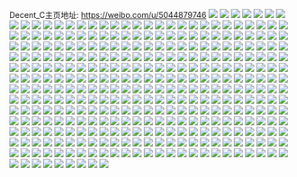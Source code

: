 Decent_C主页地址: https://weibo.com/u/5044879746 
![](https://wx4.sinaimg.cn/mw2000/005vpNGaly1h90paycb8qj33402c04qq.jpg) 
![](https://wx4.sinaimg.cn/mw2000/005vpNGaly1h90pb1yiwnj32c0340hdt.jpg) 
![](https://wx4.sinaimg.cn/mw2000/005vpNGaly1h90pb0srdij32c0340e83.jpg) 
![](https://wx4.sinaimg.cn/mw2000/005vpNGagy1h75swri8omj31sc2ds1ky.jpg) 
![](https://wx4.sinaimg.cn/mw2000/005vpNGagy1h75swltnzwj31sc2ds4qq.jpg) 
![](https://wx4.sinaimg.cn/mw2000/005vpNGagy1h6dvo6w244j32c02c0x6p.jpg) 
![](https://wx4.sinaimg.cn/mw2000/005vpNGagy1h6dvnhyvdyj320y20ye81.jpg) 
![](https://wx4.sinaimg.cn/mw2000/005vpNGagy1h5y4u3crl7j328s28s7wi.jpg) 
![](https://wx4.sinaimg.cn/mw2000/005vpNGagy1h5y4xwe3fmj32c02c0qv5.jpg) 
![](https://wx4.sinaimg.cn/mw2000/005vpNGagy1h5y4twzns6j32c02c07wi.jpg) 
![](https://wx4.sinaimg.cn/mw2000/005vpNGagy1h5y4xu9naej30u00u0tb9.jpg) 
![](https://wx4.sinaimg.cn/mw2000/005vpNGagy1h5ba2eqfg6j30sh11zdm0.jpg) 
![](https://wx4.sinaimg.cn/mw2000/005vpNGagy1h5ba2ji8zkj31sc2ds4qr.jpg) 
![](https://wx4.sinaimg.cn/mw2000/005vpNGagy1h5ba2e2213j32c0340e83.jpg) 
![](https://wx4.sinaimg.cn/mw2000/005vpNGagy1h5ba2f6airj30u013odm0.jpg) 
![](https://wx4.sinaimg.cn/mw2000/005vpNGagy1h5ba2frmv7j30u013sakv.jpg) 
![](https://wx4.sinaimg.cn/mw2000/005vpNGagy1h5ba2h3d9jj30v915c7or.jpg) 
![](https://wx4.sinaimg.cn/mw2000/005vpNGagy1h5ba2kbqj1j32c0340kjl.jpg) 
![](https://wx4.sinaimg.cn/mw2000/005vpNGaly1h4es5u5fj5j30v915bqgf.jpg) 
![](https://wx4.sinaimg.cn/mw2000/005vpNGaly1h4es5oxuqaj30v915hh7z.jpg) 
![](https://wx4.sinaimg.cn/mw2000/005vpNGaly1h4es5ww6lvj30v915c7pi.jpg) 
![](https://wx4.sinaimg.cn/mw2000/005vpNGaly1h4es6mdcn6j30v915on8c.jpg) 
![](https://wx4.sinaimg.cn/mw2000/005vpNGaly1h4es6oztcoj30t812y7g9.jpg) 
![](https://wx4.sinaimg.cn/mw2000/005vpNGaly1h4es6s44cmj30v9162qk8.jpg) 
![](https://wx4.sinaimg.cn/mw2000/005vpNGaly1h33cj7xh4hj30qq0qowik.jpg) 
![](https://wx4.sinaimg.cn/mw2000/005vpNGaly1h24t2bqysbj30v90qmk60.jpg) 
![](https://wx4.sinaimg.cn/mw2000/005vpNGaly1h0bhsk4njvj32bz340qv6.jpg) 
![](https://wx4.sinaimg.cn/mw2000/005vpNGaly1gxjjtxdwnij32bd340b2b.jpg) 
![](https://wx4.sinaimg.cn/mw2000/005vpNGaly1gx1xg5rtauj32yo280hdv.jpg) 
![](https://wx4.sinaimg.cn/mw2000/005vpNGaly1gx1xgb0fcbj33402c0qv5.jpg) 
![](https://wx4.sinaimg.cn/mw2000/005vpNGaly1gx1xg4ajw9j32802yob2c.jpg) 
![](https://wx4.sinaimg.cn/mw2000/005vpNGaly1gx1xg9b2amj32c0340kjn.jpg) 
![](https://wx4.sinaimg.cn/mw2000/005vpNGaly1gx1xga1erzj31o0280u0x.jpg) 
![](https://wx4.sinaimg.cn/mw2000/005vpNGaly1gx1xg7hdzjj31o02801ky.jpg) 
![](https://wx4.sinaimg.cn/mw2000/005vpNGaly1gwny3fd93jj32bp340x6q.jpg) 
![](https://wx4.sinaimg.cn/mw2000/005vpNGaly1gwny3cmxotj32c03407wj.jpg) 
![](https://wx4.sinaimg.cn/mw2000/005vpNGaly1gwny38j4toj32c0333b2b.jpg) 
![](https://wx4.sinaimg.cn/mw2000/005vpNGaly1gwny3apaszj32bg3407wi.jpg) 
![](https://wx4.sinaimg.cn/mw2000/005vpNGaly1gwny4js2vcj32c0340qv6.jpg) 
![](https://wx4.sinaimg.cn/mw2000/005vpNGaly1gwny3sz1hkj32c0340u0y.jpg) 
![](https://wx4.sinaimg.cn/mw2000/005vpNGaly1gwny4g7su9j33402c07wj.jpg) 
![](https://wx4.sinaimg.cn/mw2000/005vpNGaly1gwny3dw7p5j32bc2bckjm.jpg) 
![](https://wx4.sinaimg.cn/mw2000/005vpNGaly1gwny3lnhqfj32c02c0x6p.jpg) 
![](https://wx4.sinaimg.cn/mw2000/005vpNGaly1gwny3jqoglj32c02c0npe.jpg) 
![](https://wx4.sinaimg.cn/mw2000/005vpNGaly1gwny3vqxlmj32801o0qv5.jpg) 
![](https://wx4.sinaimg.cn/mw2000/005vpNGaly1gwny3wnol0j32c02c01ky.jpg) 
![](https://wx4.sinaimg.cn/mw2000/005vpNGaly1gwny3ommnjj32c02c0npd.jpg) 
![](https://wx4.sinaimg.cn/mw2000/005vpNGaly1gwny3n9e9cj32c02c0hdu.jpg) 
![](https://wx4.sinaimg.cn/mw2000/005vpNGaly1gwny3q3v1kj32c02c0x6p.jpg) 
![](https://wx4.sinaimg.cn/mw2000/005vpNGaly1gvkrhoa917j625s1mcb2902.jpg) 
![](https://wx4.sinaimg.cn/mw2000/005vpNGaly1gvkrhp7ayij625s1mckjl02.jpg) 
![](https://wx4.sinaimg.cn/mw2000/005vpNGaly1gvkrhq22qgj61rl1rkx6p02.jpg) 
![](https://wx4.sinaimg.cn/mw2000/005vpNGaly1gvkrhtkiehj62c02c07wi02.jpg) 
![](https://wx4.sinaimg.cn/mw2000/005vpNGaly1gvkrhs8g26j62c02c0kjm02.jpg) 
![](https://wx4.sinaimg.cn/mw2000/005vpNGaly1gvkrhqurpgj62bz2c0qv502.jpg) 
![](https://wx4.sinaimg.cn/mw2000/005vpNGaly1guvdj32ws8j62c02c0hdt02.jpg) 
![](https://wx4.sinaimg.cn/mw2000/005vpNGaly1gurgkxs5vaj63402c0e8202.jpg) 
![](https://wx4.sinaimg.cn/mw2000/005vpNGaly1gurgku5es9j63402c0qv502.jpg) 
![](https://wx4.sinaimg.cn/mw2000/005vpNGaly1gurgksw02lj62c03407wi02.jpg) 
![](https://wx4.sinaimg.cn/mw2000/005vpNGaly1gurgl02u0pj62c02c0x6q02.jpg) 
![](https://wx4.sinaimg.cn/mw2000/005vpNGaly1gurgl1j0tgj62c02c0kjm02.jpg) 
![](https://wx4.sinaimg.cn/mw2000/005vpNGaly1gurgl2xz6cj634037hu0x02.jpg) 
![](https://wx4.sinaimg.cn/mw2000/005vpNGaly1gu9ms02u1oj63402c0e8102.jpg) 
![](https://wx4.sinaimg.cn/mw2000/005vpNGaly1gu2dbdgbanj62c02c1kjm02.jpg) 
![](https://wx4.sinaimg.cn/mw2000/005vpNGaly1gu2dbbs1i9j62c02c0e8202.jpg) 
![](https://wx4.sinaimg.cn/mw2000/005vpNGaly1gu2dbega43j62c02c0x6p02.jpg) 
![](https://wx4.sinaimg.cn/mw2000/005vpNGaly1gu2dbft8f4j62c02c0b2902.jpg) 
![](https://wx4.sinaimg.cn/mw2000/005vpNGaly1gtqqcnk59tj61d41d51kx02.jpg) 
![](https://wx4.sinaimg.cn/mw2000/005vpNGaly1gtqqcorcrvj62c02c0u0x02.jpg) 
![](https://wx4.sinaimg.cn/mw2000/005vpNGaly1gtqqcmkmvvj62as340qv602.jpg) 
![](https://wx4.sinaimg.cn/mw2000/005vpNGaly1gtqqcr4958j62c02c7b2b02.jpg) 
![](https://wx4.sinaimg.cn/mw2000/005vpNGaly1gtqqcsnh4sj62bz2c04qr02.jpg) 
![](https://wx4.sinaimg.cn/mw2000/005vpNGaly1gtqqcw2k2hj62c02c0npe02.jpg) 
![](https://wx4.sinaimg.cn/mw2000/005vpNGaly1gt4m9x83rvj31nv1nu4qp.jpg) 
![](https://wx4.sinaimg.cn/mw2000/005vpNGaly1gt4m9ys54mj31nv1nukjl.jpg) 
![](https://wx4.sinaimg.cn/mw2000/005vpNGaly1gt4ma0soo9j32c02c0e82.jpg) 
![](https://wx4.sinaimg.cn/mw2000/005vpNGaly1gt4ma23gidj32c02c1e82.jpg) 
![](https://wx4.sinaimg.cn/mw2000/005vpNGaly1gt4ma3givqj32c02c1kjm.jpg) 
![](https://wx4.sinaimg.cn/mw2000/005vpNGaly1gt4ma7dsx6j30v90ukn8t.jpg) 
![](https://wx4.sinaimg.cn/mw2000/005vpNGaly1gt4ma40s9oj30r00r10vy.jpg) 
![](https://wx4.sinaimg.cn/mw2000/005vpNGaly1gt4ma5u7i2j32c02c0npe.jpg) 
![](https://wx4.sinaimg.cn/mw2000/005vpNGaly1gt4ma8av3oj32c02c01ky.jpg) 
![](https://wx4.sinaimg.cn/mw2000/005vpNGaly1gsqpj6k9adj32c02c0qv5.jpg) 
![](https://wx4.sinaimg.cn/mw2000/005vpNGaly1gsqpj4vzvfj32c02c04qp.jpg) 
![](https://wx4.sinaimg.cn/mw2000/005vpNGaly1gsf2b8vzruj328e28gnlr.jpg) 
![](https://wx4.sinaimg.cn/mw2000/005vpNGaly1gsf2b7p4jqj329l27qe6w.jpg) 
![](https://wx4.sinaimg.cn/mw2000/005vpNGaly1gsf2bbjuudj327w23wkfd.jpg) 
![](https://wx4.sinaimg.cn/mw2000/005vpNGaly1gsf2bcp9f9j320w25pty2.jpg) 
![](https://wx4.sinaimg.cn/mw2000/005vpNGaly1gsf2bgr22cj32652aithy.jpg) 
![](https://wx4.sinaimg.cn/mw2000/005vpNGaly1gsf2be2eprj32c02mnqv5.jpg) 
![](https://wx4.sinaimg.cn/mw2000/005vpNGaly1gsf2baaluzj32eo2blnos.jpg) 
![](https://wx4.sinaimg.cn/mw2000/005vpNGaly1gsf2bhpmhmj30vl0u07e3.jpg) 
![](https://wx4.sinaimg.cn/mw2000/005vpNGaly1gsf2bfigpaj32ht2c0u01.jpg) 
![](https://wx4.sinaimg.cn/mw2000/005vpNGaly1grpmialcnpj32c02dbb2b.jpg) 
![](https://wx4.sinaimg.cn/mw2000/005vpNGaly1grpmic85zvj32c02cv4qr.jpg) 
![](https://wx4.sinaimg.cn/mw2000/005vpNGaly1grpmi9etg1j31f21f3aqa.jpg) 
![](https://wx4.sinaimg.cn/mw2000/005vpNGaly1grpmid87vyj32c02c0kjm.jpg) 
![](https://wx4.sinaimg.cn/mw2000/005vpNGaly1grpmiglvmij32c02c0aww.jpg) 
![](https://wx4.sinaimg.cn/mw2000/005vpNGaly1grpmii7838j32c02c0dzk.jpg) 
![](https://wx4.sinaimg.cn/mw2000/005vpNGaly1grpmie5zfkj62c02c11ky02.jpg) 
![](https://wx4.sinaimg.cn/mw2000/005vpNGaly1grpmifcbx4j32c02c0u0y.jpg) 
![](https://wx4.sinaimg.cn/mw2000/005vpNGaly1grpmihht54j30v90hj4d5.jpg) 
![](https://wx4.sinaimg.cn/mw2000/005vpNGaly1gqrnkvvu3aj32c02c0npe.jpg) 
![](https://wx4.sinaimg.cn/mw2000/005vpNGaly1gqrnl4k502j31vr1vrb29.jpg) 
![](https://wx4.sinaimg.cn/mw2000/005vpNGaly1gqrnl7i28uj32c02c14qq.jpg) 
![](https://wx4.sinaimg.cn/mw2000/005vpNGaly1gqrnk308cpj30mw0mwtc7.jpg) 
![](https://wx4.sinaimg.cn/mw2000/005vpNGaly1gqovn7ljxyj32c02c04qk.jpg) 
![](https://wx4.sinaimg.cn/mw2000/005vpNGaly1gqg2po5mesj32c02c0e82.jpg) 
![](https://wx4.sinaimg.cn/mw2000/005vpNGaly1gpzlbl68e6j32c02c0hdt.jpg) 
![](https://wx4.sinaimg.cn/mw2000/005vpNGaly1gpzlbjb6dwj32c02c04qp.jpg) 
![](https://wx4.sinaimg.cn/mw2000/005vpNGaly1gpzlbmswasj30v90uu445.jpg) 
![](https://wx4.sinaimg.cn/mw2000/005vpNGaly1gpuz8wl4pyj32c02c0azp.jpg) 
![](https://wx4.sinaimg.cn/mw2000/005vpNGaly1gpuz8y44akj32c02c04qp.jpg) 
![](https://wx4.sinaimg.cn/mw2000/005vpNGaly1gpuz8zl3akj32c02c04qp.jpg) 
![](https://wx4.sinaimg.cn/mw2000/005vpNGaly1gpuz8vcoe6j32c02c0nni.jpg) 
![](https://wx4.sinaimg.cn/mw2000/005vpNGaly1gpuz938nzwj30v90uw1kx.jpg) 
![](https://wx4.sinaimg.cn/mw2000/005vpNGaly1gpuz8u9kzgj30qo0qots3.jpg) 
![](https://wx4.sinaimg.cn/mw2000/005vpNGaly1gpuz92gw31j32b72b8e82.jpg) 
![](https://wx4.sinaimg.cn/mw2000/005vpNGaly1gpuz914v2pj32c02d7e82.jpg) 
![](https://wx4.sinaimg.cn/mw2000/005vpNGaly1gpuz9500tqj32c02c0e81.jpg) 
![](https://wx4.sinaimg.cn/mw2000/005vpNGaly1gpsmeb9insj32c02c0b29.jpg) 
![](https://wx4.sinaimg.cn/mw2000/005vpNGaly1gppxiu6x22j30u00u0gts.jpg) 
![](https://wx4.sinaimg.cn/mw2000/005vpNGaly1gppxivr0k7j32c02c0h2y.jpg) 
![](https://wx4.sinaimg.cn/mw2000/005vpNGaly1gppxixog19j32c02c0khb.jpg) 
![](https://wx4.sinaimg.cn/mw2000/005vpNGaly1gppxiyxu56j30v90v2hdt.jpg) 
![](https://wx4.sinaimg.cn/mw2000/005vpNGaly1gpkomey2lcj31nv1nv1kx.jpg) 
![](https://wx4.sinaimg.cn/mw2000/005vpNGaly1gpb0y55zkuj32c02c0u0y.jpg) 
![](https://wx4.sinaimg.cn/mw2000/005vpNGaly1gpb0y1si8sj32c02c01ky.jpg) 
![](https://wx4.sinaimg.cn/mw2000/005vpNGaly1gp5stdut4oj32c02c07wh.jpg) 
![](https://wx4.sinaimg.cn/mw2000/005vpNGaly1gp5stcaqxnj32c02c01kx.jpg) 
![](https://wx4.sinaimg.cn/mw2000/005vpNGaly1gp5stg1gjlj30u00u045f.jpg) 
![](https://wx4.sinaimg.cn/mw2000/005vpNGaly1gp5stfhgv2j32c02c0qv5.jpg) 
![](https://wx4.sinaimg.cn/mw2000/005vpNGaly1gp5stac2ouj31nv1nvu0x.jpg) 
![](https://wx4.sinaimg.cn/mw2000/005vpNGaly1gp5sth0zv9j32c02c04qp.jpg) 
![](https://wx4.sinaimg.cn/mw2000/005vpNGaly1gp2dlf06g3j31nv1nve81.jpg) 
![](https://wx4.sinaimg.cn/mw2000/005vpNGaly1gp2dlfs2auj31sg1sggxw.jpg) 
![](https://wx4.sinaimg.cn/mw2000/005vpNGaly1gp2dldvn3zj30v90v9ajs.jpg) 
![](https://wx4.sinaimg.cn/mw2000/005vpNGaly1gp2dlgkxu2j33402c0ncz.jpg) 
![](https://wx4.sinaimg.cn/mw2000/005vpNGaly1gp2dli3tdlj33402c01ge.jpg) 
![](https://wx4.sinaimg.cn/mw2000/005vpNGaly1gp2dlk698mj32c02c0ayb.jpg) 
![](https://wx4.sinaimg.cn/mw2000/005vpNGaly1gou5uihpzmj30uk0uk14c.jpg) 
![](https://wx4.sinaimg.cn/mw2000/005vpNGaly1gou5ukwfjpj32c02c04qp.jpg) 
![](https://wx4.sinaimg.cn/mw2000/005vpNGaly1gou5v07g2sj30tu0tu4qp.jpg) 
![](https://wx4.sinaimg.cn/mw2000/005vpNGaly1gou5unh6dvj32c02c0to1.jpg) 
![](https://wx4.sinaimg.cn/mw2000/005vpNGaly1gosnmc8dk8j32c02c0e3w.jpg) 
![](https://wx4.sinaimg.cn/mw2000/005vpNGaly1gopihqiljsj31nv27tqv5.jpg) 
![](https://wx4.sinaimg.cn/mw2000/005vpNGaly1goel7wqag5j30v90v9nda.jpg) 
![](https://wx4.sinaimg.cn/mw2000/005vpNGaly1goel7xar4lj30v90v915c.jpg) 
![](https://wx4.sinaimg.cn/mw2000/005vpNGaly1goel7vu5a8j30v90v9478.jpg) 
![](https://wx4.sinaimg.cn/mw2000/005vpNGaly1goel7z9afkj32c02c0hdt.jpg) 
![](https://wx4.sinaimg.cn/mw2000/005vpNGaly1go6uzmt2xoj30uw0uwe6g.jpg) 
![](https://wx4.sinaimg.cn/mw2000/005vpNGaly1go9bxazpq8j31w01w0qv5.jpg) 
![](https://wx4.sinaimg.cn/mw2000/005vpNGaly1gnqo2mls5pj31nv1nv7wh.jpg) 
![](https://wx4.sinaimg.cn/mw2000/005vpNGaly1gnqo2neqspj31nv1nvb29.jpg) 
![](https://wx4.sinaimg.cn/mw2000/005vpNGaly1gnqo2nwbm1j31nv1nv7wh.jpg) 
![](https://wx4.sinaimg.cn/mw2000/005vpNGaly1gnqo2ov7qyj32c02c0u0x.jpg) 
![](https://wx4.sinaimg.cn/mw2000/005vpNGaly1gnqo2q40tyj33402c07wh.jpg) 
![](https://wx4.sinaimg.cn/mw2000/005vpNGaly1gnqo2ry01bj32c02c01kx.jpg) 
![](https://wx4.sinaimg.cn/mw2000/005vpNGaly1gnqo2tgy9ij32c02c04qp.jpg) 
![](https://wx4.sinaimg.cn/mw2000/005vpNGaly1gnqo2v50ksj31nv1nvkjl.jpg) 
![](https://wx4.sinaimg.cn/mw2000/005vpNGaly1gnqo2xi8b5j31nv1nvhdt.jpg) 
![](https://wx4.sinaimg.cn/mw2000/005vpNGaly1gniqqt3b2hj31o0280b2a.jpg) 
![](https://wx4.sinaimg.cn/mw2000/005vpNGaly1gniqqu5pl2j31o0280u0y.jpg) 
![](https://wx4.sinaimg.cn/mw2000/005vpNGaly1gniqqs1ebkj32c02c04qp.jpg) 
![](https://wx4.sinaimg.cn/mw2000/005vpNGaly1gnfh7s9jmsj32c02c0qqq.jpg) 
![](https://wx4.sinaimg.cn/mw2000/005vpNGaly1gnfh7zlv2hj30pt0qo0yq.jpg) 
![](https://wx4.sinaimg.cn/mw2000/005vpNGaly1gnfh7yeux6j32c02c07wh.jpg) 
![](https://wx4.sinaimg.cn/mw2000/005vpNGaly1gnfh808u5vj30v90vygt3.jpg) 
![](https://wx4.sinaimg.cn/mw2000/005vpNGaly1gnfh7oyk78j33402c0tuw.jpg) 
![](https://wx4.sinaimg.cn/mw2000/005vpNGaly1gnfh86233uj32c02cg1ky.jpg) 
![](https://wx4.sinaimg.cn/mw2000/005vpNGaly1gnbfhdgdh6j32c02c01kx.jpg) 
![](https://wx4.sinaimg.cn/mw2000/005vpNGaly1gnbfh6opk4j32c02c0h6z.jpg) 
![](https://wx4.sinaimg.cn/mw2000/005vpNGaly1gn79pr2stjj32c02c0b29.jpg) 
![](https://wx4.sinaimg.cn/mw2000/005vpNGaly1gn79ppegarj32c02c01kx.jpg) 
![](https://wx4.sinaimg.cn/mw2000/005vpNGaly1gmtw3cdtlkj32c02c0qbt.jpg) 
![](https://wx4.sinaimg.cn/mw2000/005vpNGaly1gmtw3df946j30u00tz7b1.jpg) 
![](https://wx4.sinaimg.cn/mw2000/005vpNGaly1gmtw3a1rxoj30u00tzjym.jpg) 
![](https://wx4.sinaimg.cn/mw2000/005vpNGaly1glfo7uhop3j30v90v94e5.jpg) 
![](https://wx4.sinaimg.cn/mw2000/005vpNGaly1glfo7tnczsj31gj1geqsf.jpg) 
![](https://wx4.sinaimg.cn/mw2000/005vpNGaly1glfo7u6jnzj31nv1nvb29.jpg) 
![](https://wx4.sinaimg.cn/mw2000/005vpNGaly1glfo7v3n0fj30v90v9gwq.jpg) 
![](https://wx4.sinaimg.cn/mw2000/005vpNGaly1glfo7vd2epj30ux0uxdnu.jpg) 
![](https://wx4.sinaimg.cn/mw2000/005vpNGaly1glfo7xreylj31vo0v9e88.jpg) 
![](https://wx4.sinaimg.cn/mw2000/005vpNGaly1glfo7vqx9kj31nv1nvb29.jpg) 
![](https://wx4.sinaimg.cn/mw2000/005vpNGaly1glfo7wa9wgj30jp0etdiv.jpg) 
![](https://wx4.sinaimg.cn/mw2000/005vpNGaly1glfo7ylqjdj32c02c0tqv.jpg) 
![](https://wx4.sinaimg.cn/mw2000/005vpNGaly1gkvx6rwd58j31nv1nvkj6.jpg) 
![](https://wx4.sinaimg.cn/mw2000/005vpNGaly1gknbcf9510j31nv1nv1k1.jpg) 
![](https://wx4.sinaimg.cn/mw2000/005vpNGaly1gknbcg04vyj31nv1nvqti.jpg) 
![](https://wx4.sinaimg.cn/mw2000/005vpNGaly1gknbcjef5dj32242234qp.jpg) 
![](https://wx4.sinaimg.cn/mw2000/005vpNGaly1gknbchgrz3j30v90vz1hw.jpg) 
![](https://wx4.sinaimg.cn/mw2000/005vpNGaly1gkfd867b2yj31nv1nvb29.jpg) 
![](https://wx4.sinaimg.cn/mw2000/005vpNGaly1gkfd88ormmj32c02c07wh.jpg) 
![](https://wx4.sinaimg.cn/mw2000/005vpNGaly1gkfd8akxcnj30v90ut7wh.jpg) 
![](https://wx4.sinaimg.cn/mw2000/005vpNGaly1gkfd8bn1x6j32c02c0nne.jpg) 
![](https://wx4.sinaimg.cn/mw2000/005vpNGaly1gkdiqhku6uj31nv1nvb29.jpg) 
![](https://wx4.sinaimg.cn/mw2000/005vpNGaly1gkdiqi8ffzj31nv1nv7wh.jpg) 
![](https://wx4.sinaimg.cn/mw2000/005vpNGaly1gkdiqgziqgj31nv1nv7wh.jpg) 
![](https://wx4.sinaimg.cn/mw2000/005vpNGaly1gkdiqj67xej32c02c0x6p.jpg) 
![](https://wx4.sinaimg.cn/mw2000/005vpNGaly1gkdiqk483oj32c02c0b2a.jpg) 
![](https://wx4.sinaimg.cn/mw2000/005vpNGaly1gkdiql8jztj32c02c07wi.jpg) 
![](https://wx4.sinaimg.cn/mw2000/005vpNGaly1gkb5viz23nj31nv1nv7wh.jpg) 
![](https://wx4.sinaimg.cn/mw2000/005vpNGaly1gkb5vqc2dnj31nv1nvb29.jpg) 
![](https://wx4.sinaimg.cn/mw2000/005vpNGaly1gjsru9f8pjj32io1w0hdu.jpg) 
![](https://wx4.sinaimg.cn/mw2000/005vpNGaly1gjsrubq5tuj32io1w01ky.jpg) 
![](https://wx4.sinaimg.cn/mw2000/005vpNGaly1gjsru7dbrbj32io1w07wi.jpg) 
![](https://wx4.sinaimg.cn/mw2000/005vpNGaly1gj3afr33j9j31nv1nvnkh.jpg) 
![](https://wx4.sinaimg.cn/mw2000/005vpNGaly1gj3afu9zvhj31o01o0kjl.jpg) 
![](https://wx4.sinaimg.cn/mw2000/005vpNGaly1gj3afvua2bj31sg1sgqua.jpg) 
![](https://wx4.sinaimg.cn/mw2000/005vpNGaly1gj3afzaj6ej32c02c01kx.jpg) 
![](https://wx4.sinaimg.cn/mw2000/005vpNGaly1gj3ag4pir7j32c02c0qv5.jpg) 
![](https://wx4.sinaimg.cn/mw2000/005vpNGaly1gj3ag9ql1kj32c02c0hdu.jpg) 
![](https://wx4.sinaimg.cn/mw2000/005vpNGaly1gj3afpqcwyj30v90v9qd2.jpg) 
![](https://wx4.sinaimg.cn/mw2000/005vpNGaly1gj3agd77gcj32c02c0kfx.jpg) 
![](https://wx4.sinaimg.cn/mw2000/005vpNGaly1gj3agectqgj30v90vawku.jpg) 
![](https://wx4.sinaimg.cn/mw2000/005vpNGaly1gisaq9d622j30xc0xcte2.jpg) 
![](https://wx4.sinaimg.cn/mw2000/005vpNGaly1gisaqbq5qmj32c02c0hdu.jpg) 
![](https://wx4.sinaimg.cn/mw2000/005vpNGaly1gisaqeox0yj33402c0e82.jpg) 
![](https://wx4.sinaimg.cn/mw2000/005vpNGaly1gi3y3n8dq5j31o01o07wh.jpg) 
![](https://wx4.sinaimg.cn/mw2000/005vpNGaly1gi3y3ok2q4j32c02bzqv6.jpg) 
![](https://wx4.sinaimg.cn/mw2000/005vpNGaly1gi3y3kjb8ij32c02c0ngu.jpg) 
![](https://wx4.sinaimg.cn/mw2000/005vpNGaly1gi3y3mfxhpj32c02c0e82.jpg) 
![](https://wx4.sinaimg.cn/mw2000/005vpNGaly1gi3y3prs5ij32c02c01ky.jpg) 
![](https://wx4.sinaimg.cn/mw2000/005vpNGaly1gi3y3rr4cpj32c02c0b29.jpg) 
![](https://wx4.sinaimg.cn/mw2000/005vpNGaly1ghii89gcxxj31nv1nv1kx.jpg) 
![](https://wx4.sinaimg.cn/mw2000/005vpNGaly1ghii88sbc4j31o01o0x6g.jpg) 
![](https://wx4.sinaimg.cn/mw2000/005vpNGaly1ghii8a7sftj30v91vo4p5.jpg) 
![](https://wx4.sinaimg.cn/mw2000/005vpNGaly1ghii8g89ihj36y06y0x71.jpg) 
![](https://wx4.sinaimg.cn/mw2000/005vpNGaly1ghii8iecw9j30qt0qcq7k.jpg) 
![](https://wx4.sinaimg.cn/mw2000/005vpNGaly1ghii8i15bbj30rr0p3q57.jpg) 
![](https://wx4.sinaimg.cn/mw2000/005vpNGaly1ggs4zwf9tzj32c02c07wh.jpg) 
![](https://wx4.sinaimg.cn/mw2000/005vpNGaly1ggs4zxqsqsj32c02c07wi.jpg) 
![](https://wx4.sinaimg.cn/mw2000/005vpNGaly1ggs4zykbaqj328k2cw7wi.jpg) 
![](https://wx4.sinaimg.cn/mw2000/005vpNGaly1ggs4zzjmm1j32c02c0b2b.jpg) 
![](https://wx4.sinaimg.cn/mw2000/005vpNGaly1gfxn3r3mkvj31o01o04qp.jpg) 
![](https://wx4.sinaimg.cn/mw2000/005vpNGaly1gfxn3s5qlkj32c02c0b29.jpg) 
![](https://wx4.sinaimg.cn/mw2000/005vpNGaly1gfxn3q4mloj32c02c0npd.jpg) 
![](https://wx4.sinaimg.cn/mw2000/005vpNGaly1gfxn3uruxaj32c02c0qv7.jpg) 
![](https://wx4.sinaimg.cn/mw2000/005vpNGaly1gewuiqnpozj32801o0x6p.jpg) 
![](https://wx4.sinaimg.cn/mw2000/005vpNGaly1gewuiq0b80j32801o0kjl.jpg) 
![](https://wx4.sinaimg.cn/mw2000/005vpNGaly1gejq8ufb4qj33402c0hdv.jpg) 
![](https://wx4.sinaimg.cn/mw2000/005vpNGaly1gejq8vvsh2j33402c0hdu.jpg) 
![](https://wx4.sinaimg.cn/mw2000/005vpNGaly1gdy1ayuw62j30v90n9alr.jpg) 
![](https://wx4.sinaimg.cn/mw2000/005vpNGaly1gdy1azqylej32801o0kjm.jpg) 
![](https://wx4.sinaimg.cn/mw2000/005vpNGaly1gdy1b0nl7rj31o0280u0x.jpg) 
![](https://wx4.sinaimg.cn/mw2000/005vpNGaly1gdy1b15stmj30v914vk9p.jpg) 
![](https://wx4.sinaimg.cn/mw2000/005vpNGaly1gdy1cjxq8gj30v913zaki.jpg) 
![](https://wx4.sinaimg.cn/mw2000/005vpNGaly1gdy1b2kg55j32bl340kjo.jpg) 
![](https://wx4.sinaimg.cn/mw2000/005vpNGaly1g9qjqxle55j32c02c0u0x.jpg) 
![](https://wx4.sinaimg.cn/mw2000/005vpNGaly1g9qjqzulogj32c02c0hdt.jpg) 
![](https://wx4.sinaimg.cn/mw2000/005vpNGaly1g9qjr4yzj1j32c02c01ky.jpg) 
![](https://wx4.sinaimg.cn/mw2000/005vpNGaly1g9qjr2adnkj32c02c0qv5.jpg) 
![](https://wx4.sinaimg.cn/mw2000/005vpNGaly1g9qjqvt2m6j32c02c04qq.jpg) 
![](https://wx4.sinaimg.cn/mw2000/005vpNGaly1g9qjr7ycjaj32c02c07wi.jpg) 
![](https://wx4.sinaimg.cn/mw2000/005vpNGaly1g8rtbvrcl6j327u1o0e81.jpg) 
![](https://wx4.sinaimg.cn/mw2000/005vpNGaly1g8rtbxrs5yj32ds1sgnpd.jpg) 
![](https://wx4.sinaimg.cn/mw2000/005vpNGaly1g6zfgt7gwhj32c03404qq.jpg) 
![](https://wx4.sinaimg.cn/mw2000/005vpNGaly1g6zfgnsl0dj32c02c0x2u.jpg) 
![](https://wx4.sinaimg.cn/mw2000/005vpNGaly1g6zfgwjb3gj32c0340u0x.jpg) 
![](https://wx4.sinaimg.cn/mw2000/005vpNGaly1g6zfh1lwqrj32c0340x6r.jpg) 
![](https://wx4.sinaimg.cn/mw2000/005vpNGaly1g6zfh69ijxj32c0340u0x.jpg) 
![](https://wx4.sinaimg.cn/mw2000/005vpNGaly1g6zfhadrn8j33402c07wh.jpg) 
![](https://wx4.sinaimg.cn/mw2000/005vpNGaly1g3luj4cqzyj33402c0e83.jpg) 
![](https://wx4.sinaimg.cn/mw2000/005vpNGaly1g3luj5ao4bj33402c0u0y.jpg) 
![](https://wx4.sinaimg.cn/mw2000/005vpNGaly1g3luj6199hj333y2e6kjm.jpg) 
![](https://wx4.sinaimg.cn/mw2000/005vpNGaly1g3luj3l8r6j30sg0lcaf9.jpg) 
![](https://wx4.sinaimg.cn/mw2000/005vpNGaly1g2sq1ycofaj33402c0npe.jpg) 
![](https://wx4.sinaimg.cn/mw2000/005vpNGaly1g2sq1vjlimj32ne1zmb2a.jpg) 
![](https://wx4.sinaimg.cn/mw2000/005vpNGaly1g2qxkqyrz0j33402c0nip.jpg) 
![](https://wx4.sinaimg.cn/mw2000/005vpNGaly1g2eriusf5mj31400u0td6.jpg) 
![](https://wx4.sinaimg.cn/mw2000/005vpNGaly1g2erjjxtd9j31400u0dl3.jpg) 
![](https://wx4.sinaimg.cn/mw2000/005vpNGaly1g2erk9at38j33402c0x6q.jpg) 
![](https://wx4.sinaimg.cn/mw2000/005vpNGaly1g2erps877mj318s0tze81.jpg) 
![](https://wx4.sinaimg.cn/mw2000/005vpNGagy1g2blgfog0mj32c02c0kjl.jpg) 
![](https://wx4.sinaimg.cn/mw2000/005vpNGagy1g2blh2lz3sj32c02c0npd.jpg) 
![](https://wx4.sinaimg.cn/mw2000/005vpNGagy1g2blhj4jadj32c02c07wh.jpg) 
![](https://wx4.sinaimg.cn/mw2000/005vpNGagy1g2blig7rwbj32c0340hdu.jpg) 
![](https://wx4.sinaimg.cn/mw2000/005vpNGagy1g2blj7rqt0j32c03401ky.jpg) 
![](https://wx4.sinaimg.cn/mw2000/005vpNGagy1g2bljny8kwj31sg2ds1kx.jpg) 
![](https://wx4.sinaimg.cn/mw2000/005vpNGaly1g16zf7pc37j31hc0u0n8w.jpg) 
![](https://wx4.sinaimg.cn/mw2000/005vpNGaly1g16zf70o6pj33402c01kz.jpg) 
![](https://wx4.sinaimg.cn/mw2000/005vpNGaly1g16zf8xfbaj32c02c04qq.jpg) 
![](https://wx4.sinaimg.cn/mw2000/005vpNGaly1g16zfd90pqj32c02c0b2h.jpg) 
![](https://wx4.sinaimg.cn/mw2000/005vpNGaly1g16zfa0bj4j32c02c0e3k.jpg) 
![](https://wx4.sinaimg.cn/mw2000/005vpNGaly1g16zff7zs6j32c02c04qq.jpg) 
![](https://wx4.sinaimg.cn/mw2000/005vpNGaly1g0tf4m9680j32c0340b2a.jpg) 
![](https://wx4.sinaimg.cn/mw2000/005vpNGagy1g0ox4e4pyxj30rs50e4qv.jpg) 
![](https://wx4.sinaimg.cn/mw2000/005vpNGaly1g0mj7stz9sj33402c0e81.jpg) 
![](https://wx4.sinaimg.cn/mw2000/005vpNGaly1g0mj7vf1jdj32c02c04qp.jpg) 
![](https://wx4.sinaimg.cn/mw2000/005vpNGaly1g0mj7xx95aj32c03401ky.jpg) 
![](https://wx4.sinaimg.cn/mw2000/005vpNGaly1g0mj81oqrbj32c02c04qp.jpg) 
![](https://wx4.sinaimg.cn/mw2000/005vpNGaly1g0mj88mejxj32c03401l7.jpg) 
![](https://wx4.sinaimg.cn/mw2000/005vpNGaly1g0mj7reacij31sg1sgdrt.jpg) 
![](https://wx4.sinaimg.cn/mw2000/005vpNGaly1g0gp8bk6g6j33402c0b29.jpg) 
![](https://wx4.sinaimg.cn/mw2000/005vpNGaly1g01no6tae2j31o027vx6p.jpg) 
![](https://wx4.sinaimg.cn/mw2000/005vpNGaly1g01nsb0f9lj32ar340npm.jpg) 
![](https://wx4.sinaimg.cn/mw2000/005vpNGaly1fztmqjexppj33402c0x6y.jpg) 
![](https://wx4.sinaimg.cn/mw2000/005vpNGaly1fzorfnpss1j33402c0e87.jpg) 
![](https://wx4.sinaimg.cn/mw2000/005vpNGaly1fzorfif0u3j33402c0u12.jpg) 
![](https://wx4.sinaimg.cn/mw2000/005vpNGaly1fx3g0f7kxzj30u013y4jc.jpg) 
![](https://wx4.sinaimg.cn/mw2000/005vpNGaly1fwx2zjthr6j31sc2ds1l3.jpg) 
![](https://wx4.sinaimg.cn/mw2000/005vpNGaly1fwx35nm5vwj31sc2dsu12.jpg) 
![](https://wx4.sinaimg.cn/mw2000/005vpNGaly1fwihv4p459j32c02c0qv8.jpg) 
![](https://wx4.sinaimg.cn/mw2000/005vpNGaly1fwg9d1e662j32c02c0kjm.jpg) 
![](https://wx4.sinaimg.cn/mw2000/005vpNGaly1fwg9d2mwm4j32c02c01ky.jpg) 
![](https://wx4.sinaimg.cn/mw2000/005vpNGaly1fwg9d93jqej32c02c0kjs.jpg) 
![](https://wx4.sinaimg.cn/mw2000/005vpNGaly1fwg9d0c5o4j30qo0qotku.jpg) 
![](https://wx4.sinaimg.cn/mw2000/005vpNGaly1fw13kdl3fbj32ds1scnpg.jpg) 
![](https://wx4.sinaimg.cn/mw2000/005vpNGaly1fw13kfpjd6j32ds1schdx.jpg) 
![](https://wx4.sinaimg.cn/mw2000/005vpNGaly1fw13khw0fxj32ds1scx6s.jpg) 
![](https://wx4.sinaimg.cn/mw2000/005vpNGaly1fw13kbqieyj32ds1scb2d.jpg) 
![](https://wx4.sinaimg.cn/mw2000/005vpNGaly1fvrqxl98b8j33402c0qv5.jpg) 
![](https://wx4.sinaimg.cn/mw2000/005vpNGaly1fvrqxppuloj33402c0hdo.jpg) 
![](https://wx4.sinaimg.cn/mw2000/005vpNGaly1fucyn8d3voj32ds1sgx6s.jpg) 
![](https://wx4.sinaimg.cn/mw2000/005vpNGaly1fualroprv7j32c01ji7wh.jpg) 
![](https://wx4.sinaimg.cn/mw2000/005vpNGaly1fualrp7ylrj30zk0qowrl.jpg) 
![](https://wx4.sinaimg.cn/mw2000/005vpNGaly1ftxmr5dueyj31sg2dsu11.jpg) 
![](https://wx4.sinaimg.cn/mw2000/005vpNGaly1ftxmr6zm00j31sg2ds7wm.jpg) 
![](https://wx4.sinaimg.cn/mw2000/005vpNGaly1ftxmr8o6cpj31sg2ds1l1.jpg) 
![](https://wx4.sinaimg.cn/mw2000/005vpNGaly1ftxmr3v9i5j31sg2ds4qt.jpg) 
![](https://wx4.sinaimg.cn/mw2000/005vpNGaly1ftxmr9wmo7j30qo0zkthw.jpg) 
![](https://wx4.sinaimg.cn/mw2000/005vpNGaly1ftxmra4llgj30qo10hgwh.jpg) 
![](https://wx4.sinaimg.cn/mw2000/005vpNGaly1ft63p7rib2j32ds1sg4qt.jpg) 
![](https://wx4.sinaimg.cn/mw2000/005vpNGaly1ft63pa492ij32ds1sghdy.jpg) 
![](https://wx4.sinaimg.cn/mw2000/005vpNGaly1ft63pbkk9hj33402c0hdv.jpg) 
![](https://wx4.sinaimg.cn/mw2000/005vpNGaly1ft63pcdfkfj30zk0qodn8.jpg) 
![](https://wx4.sinaimg.cn/mw2000/005vpNGaly1fsr5sjyg9zj33402c0npf.jpg) 
![](https://wx4.sinaimg.cn/mw2000/005vpNGaly1frty28fzrjj31sg2dsnpi.jpg) 
![](https://wx4.sinaimg.cn/mw2000/005vpNGaly1frpuzyydi5j33402c01kz.jpg) 
![](https://wx4.sinaimg.cn/mw2000/005vpNGaly1fra2jl6u1ij32ax340npi.jpg) 
![](https://wx4.sinaimg.cn/mw2000/005vpNGaly1fra2jm7u1rj30qn101gvj.jpg) 
![](https://wx4.sinaimg.cn/mw2000/005vpNGaly1fra2jn2v68j30qo109tm9.jpg) 
![](https://wx4.sinaimg.cn/mw2000/005vpNGaly1fra2jo5njzj30qo0zz4a7.jpg) 
![](https://wx4.sinaimg.cn/mw2000/005vpNGaly1fra2jut5yhj33402c0npl.jpg) 
![](https://wx4.sinaimg.cn/mw2000/005vpNGaly1fra2jxe905j33402c0hdu.jpg) 
![](https://wx4.sinaimg.cn/mw2000/005vpNGaly1fpf141f8nrj30zj0qogsi.jpg) 
![](https://wx4.sinaimg.cn/mw2000/005vpNGaly1fpf141o3a9j30zj0qo7bl.jpg) 
![](https://wx4.sinaimg.cn/mw2000/005vpNGaly1fpf142cmuhj30zj0qodne.jpg) 
![](https://wx4.sinaimg.cn/mw2000/005vpNGaly1fpf142l454j30zi0qoahv.jpg) 
![](https://wx4.sinaimg.cn/mw2000/005vpNGaly1fp7u8xr1rzj30qo0qojyu.jpg) 
![](https://wx4.sinaimg.cn/mw2000/005vpNGaly1fp7u8y0hexj30qo0qojxm.jpg) 
